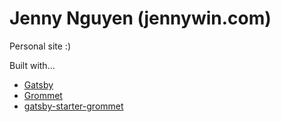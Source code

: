 # Jenny Nguyen (jennywin.com)
Personal site :)

Built with...
- [Gatsby](https://github.com/gatsbyjs/gatsby)
- [Grommet](http://grommet.io)
- [gatsby-starter-grommet](https://github.com/alampros/gatsby-starter-grommet)
